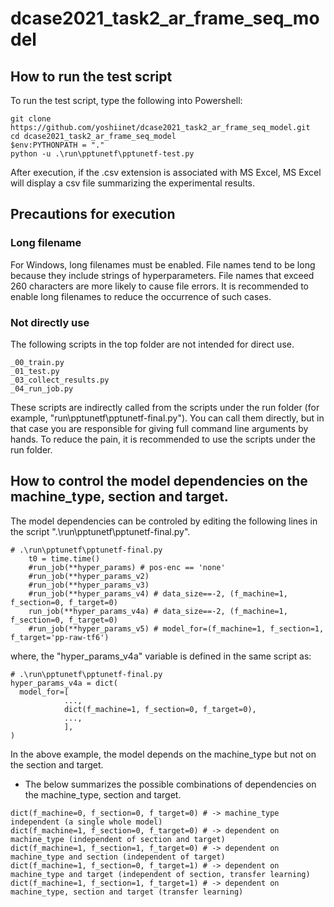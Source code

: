 # dcase2021_task2_ar_frame_seq_model

## How to run the test script
To run the test script, type the following into Powershell:
```
git clone https://github.com/yoshiinet/dcase2021_task2_ar_frame_seq_model.git
cd dcase2021_task2_ar_frame_seq_model
$env:PYTHONPATH = "."
python -u .\run\pptunetf\pptunetf-test.py
```
After execution, if the .csv extension is associated with MS Excel,
MS Excel will display a csv file summarizing the experimental results.

## Precautions for execution
### Long filename
For Windows, long filenames must be enabled.
File names tend to be long because they include strings of hyperparameters.
File names that exceed 260 characters are more likely to cause file errors.
It is recommended to enable long filenames to reduce the occurrence of such cases.

### Not directly use
The following scripts in the top folder are not intended for direct use.
```
_00_train.py
_01_test.py
_03_collect_results.py
_04_run_job.py
```
These scripts are indirectly called from the scripts under the run folder (for example, "run\pptunetf\pptunetf-final.py").
You can call them directly, but in that case you are responsible for giving full command line arguments by hands.
To reduce the pain, it is recommended to use the scripts under the run folder.

## How to control the model dependencies on the machine_type, section and target.
The model dependencies can be controled by editing the following lines in the script ".\run\pptunetf\pptunetf-final.py".
```
# .\run\pptunetf\pptunetf-final.py
    t0 = time.time()
    #run_job(**hyper_params) # pos-enc == 'none'
    #run_job(**hyper_params_v2)
    #run_job(**hyper_params_v3)
    #run_job(**hyper_params_v4) # data_size==-2, (f_machine=1, f_section=0, f_target=0)
    run_job(**hyper_params_v4a) # data_size==-2, (f_machine=1, f_section=0, f_target=0)
    #run_job(**hyper_params_v5) # model_for=(f_machine=1, f_section=1, f_target='pp-raw-tf6')
```
where, the "hyper_params_v4a" variable is defined in the same script as:
```
# .\run\pptunetf\pptunetf-final.py
hyper_params_v4a = dict(
  model_for=[
            ...,
            dict(f_machine=1, f_section=0, f_target=0),
            ...,
            ],
)
```
In the above example, the model depends on the machine_type but not on the section and target.

- The below summarizes the possible combinations of dependencies on the machine_type, section and target.
```
dict(f_machine=0, f_section=0, f_target=0) # -> machine_type independent (a single whole model)
dict(f_machine=1, f_section=0, f_target=0) # -> dependent on machine_type (independent of section and target)
dict(f_machine=1, f_section=1, f_target=0) # -> dependent on machine_type and section (independent of target)
dict(f_machine=1, f_section=0, f_target=1) # -> dependent on machine_type and target (independent of section, transfer learning)
dict(f_machine=1, f_section=1, f_target=1) # -> dependent on machine_type, section and target (transfer learning)
```
